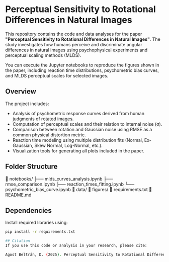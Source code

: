# Perceptual Sensitivity to Rotational Differences in Natural Images

This repository contains the code and data analyses for the paper **"Perceptual Sensitivity to Rotational Differences in Natural Images"**. The study investigates how humans perceive and discriminate angular differences in natural images using psychophysical experiments and perceptual scaling methods (MLDS).

You can execute the Jupyter notebooks to reproduce the figures shown in the paper, including reaction time distributions, psychometric bias curves, and MLDS perceptual scales for selected images.

## Overview

The project includes:

- Analysis of psychometric response curves derived from human judgments of rotated images.
- Computation of perceptual scales and their relation to internal noise (σ).
- Comparison between rotation and Gaussian noise using RMSE as a common physical distortion metric.
- Reaction time modeling using multiple distribution fits (Normal, Ex-Gaussian, Skew Normal, Log-Normal, etc.).
- Visualization tools for generating all plots included in the paper.

## Folder Structure

📁 notebooks/
├── mlds_curves_analysis.ipynb
├── rmse_comparison.ipynb
├── reaction_times_fitting.ipynb
└── psychometric_bias_curve.ipynb
📁 data/
📁 figures/
📄 requirements.txt
📄 README.md



## Dependencies

Install required libraries using:

```bash
pip install -r requirements.txt

## Citation
If you use this code or analysis in your research, please cite:

Agost Beltrán, D. (2025). Perceptual Sensitivity to Rotational Differences in Natural Images. [AIPR2025].



